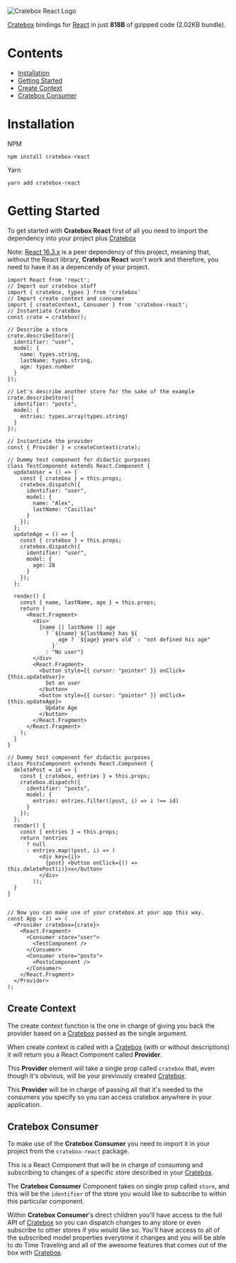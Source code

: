 ![Cratebox React Logo](https://raw.githubusercontent.com/alexvcasillas/cratebox-react/master/logo/cratebox-react-logo.jpg)

[Cratebox](https://github.com/alexvcasillas/cratebox) bindings for [React](https://github.com/facebook/react) in just **818B** of gzipped code (2.02KB bundle).

# Contents

* [Installation](#installation)
* [Getting Started](#getting-started)
* [Create Context](#create-context)
* [Cratebox Consumer](#cratebox-consumer)

# Installation

NPM

```
npm install cratebox-react
```

Yarn

```
yarn add cratebox-react
```

# Getting Started

To get started with **Cratebox React** first of all you need to import the dependency into your project plus [Cratebox](https://github.com/alexvcasillas/cratebox)

Note: [React 16.3.x](https://github.com/facebook/react) is a peer dependency of this project, meaning that, without the React library, **Cratebox React** won't work and therefore, you need to have it as a depencendy of your project.


```
import React from 'react';
// Import our cratebox stuff
import { cratebox, types } from 'cratebox`
// Import create context and consumer
import { createContext, Consumer } from 'cratebox-react';
// Instantiate CrateBox
const crate = cratebox();

// Describe a store
crate.describeStore({
  identifier: "user",
  model: {
    name: types.string,
    lastName: types.string,
    age: types.number
  }
});

// Let's describe another store for the sake of the example
crate.describeStore({
  identifier: "posts",
  model: {
    entries: types.array(types.string)
  }
});

// Instantiate the provider
const { Provider } = createContext(crate);

// Dummy test component for didactic purposes
class TestComponent extends React.Component {
  updateUser = () => {
    const { cratebox } = this.props;
    cratebox.dispatch({
      identifier: "user",
      model: {
        name: "Alex",
        lastName: "Casillas"
      }
    });
  };
  updateAge = () => {
    const { cratebox } = this.props;
    cratebox.dispatch({
      identifier: "user",
      model: {
        age: 28
      }
    });
  };

  render() {
    const { name, lastName, age } = this.props;
    return (
      <React.Fragment>
        <div>
          {name || lastName || age
            ? `${name} ${lastName} has ${
                age ? `${age} years old` : "not defined his age"
              }`
            : "No user"}
        </div>
        <React.Fragment>
          <button style={{ cursor: "pointer" }} onClick={this.updateUser}>
            Set an user
          </button>
          <button style={{ cursor: "pointer" }} onClick={this.updateAge}>
            Update Age
          </button>
        </React.Fragment>
      </React.Fragment>
    );
  }
}

// Dummy test component for didactic purposes
class PostsComponent extends React.Component {
  deletePost = id => {
    const { cratebox, entries } = this.props;
    cratebox.dispatch({
      identifier: "posts",
      model: {
        entries: entries.filter((post, i) => i !== id)
      }
    });
  };
  render() {
    const { entries } = this.props;
    return !entries
      ? null
      : entries.map((post, i) => (
          <div key={i}>
            {post} <button onClick={() => this.deletePost(i)}>x</button>
          </div>
        ));
  }
}


// Now you can make use of your cratebox at your app this way.
const App = () => (
  <Provider cratebox={crate}>
    <React.Fragment>
      <Consumer store="user">
        <TestComponent />
      </Consumer>
      <Consumer store="posts">
        <PostsComponent />
      </Consumer>
    </React.Fragment>
  </Provider>
);
```

## Create Context

The create context function is the one in charge of giving you back the provider based on a [Cratebox](https://github.com/alexvcasillas/cratebox) passed as the single argument.

When create context is called with a [Cratebox](https://github.com/alexvcasillas/cratebox) (with or without descriptions) it will return you a React Component called **Provider**.

This **Provider** element will take a single prop called `cratebox` that, even though it's obvious, will be your previously created [Cratebox](https://github.com/alexvcasillas/cratebox).

This **Provider** will be in charge of passing all that it's needed to the consumers you specify so you can access cratebox anywhere in your application.

## Cratebox Consumer

To make use of the **Cratebox Consumer** you need to import it in your project from the `cratebox-react` package.

This is a React Component that will be in charge of consuming and subscribing to changes of a specific store described in your [Cratebox](https://github.com/alexvcasillas/cratebox).

The **Cratebox Consumer** Component takes on single prop called `store`, and this will be the `identifier` of the store you would like to subscribe to within this particular component.

Within **Cratebox Consumer**'s direct children you'll have access to the full API of [Cratebox](https://github.com/alexvcasillas/cratebox) so you can dispatch changes to any store or even subscribe to other stores if you would like so. You'll have access to all of the subscribed model properties everytime it changes and you will be able to do Time Traveling and all of the awesome features that comes out of the box with [Cratebox](https://github.com/alexvcasillas/cratebox).
